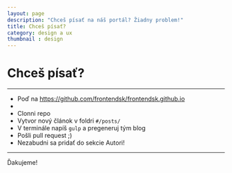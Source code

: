 ```yaml
---
layout: page
description: "Chceš písať na náš portál? Žiadny problem!"
title: Chceš písať?
category: design a ux
thumbnail : design
---
```



# Chceš písať?

---

 - Poď na https://github.com/frontendsk/frontendsk.github.io
 -
 - Clonni repo
 - Vytvor nový článok v foldri `#/posts/`
 - V terminále napíš `gulp` a pregeneruj tým blog
 - Pošli pull request ;)
 - Nezabudni sa pridať do sekcie Autori!


---

Ďakujeme!